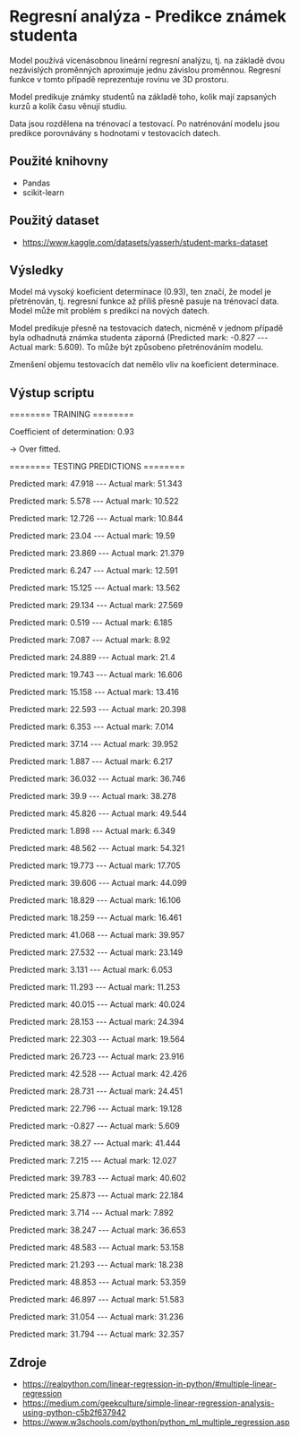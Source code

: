 # Regresní analýza - Predikce známek studenta
Model používá vícenásobnou lineární regresní analýzu, tj. na základě dvou nezávislých proměnných aproximuje jednu závislou proměnnou. Regresní funkce v tomto případě reprezentuje rovinu ve 3D prostoru.

Model predikuje známky studentů na základě toho, kolik mají zapsaných kurzů a kolik času věnují studiu.

Data jsou rozdělena na trénovací a testovací. Po natrénování modelu jsou predikce porovnávány s hodnotami v testovacích datech.

## Použité knihovny
* Pandas
* scikit-learn

## Použitý dataset
* https://www.kaggle.com/datasets/yasserh/student-marks-dataset

## Výsledky
Model má vysoký koeficient determinace (0.93), ten značí, že model je přetrénován, tj. regresní funkce až příliš přesně pasuje na trénovací data. Model může mít problém s predikcí na nových datech.

Model predikuje přesně na testovacích datech, nicméně v jednom případě byla odhadnutá známka studenta záporná (Predicted mark: -0.827 --- Actual mark: 5.609). To může být způsobeno přetrénováním modelu.

Zmenšení objemu testovacích dat nemělo vliv na koeficient determinace.

## Výstup scriptu

======== TRAINING ========

Coefficient of determination: 0.93

-> Over fitted.

======== TESTING PREDICTIONS ========

Predicted mark: 47.918 --- Actual mark: 51.343

Predicted mark: 5.578 --- Actual mark: 10.522

Predicted mark: 12.726 --- Actual mark: 10.844

Predicted mark: 23.04 --- Actual mark: 19.59

Predicted mark: 23.869 --- Actual mark: 21.379

Predicted mark: 6.247 --- Actual mark: 12.591

Predicted mark: 15.125 --- Actual mark: 13.562

Predicted mark: 29.134 --- Actual mark: 27.569

Predicted mark: 0.519 --- Actual mark: 6.185

Predicted mark: 7.087 --- Actual mark: 8.92

Predicted mark: 24.889 --- Actual mark: 21.4

Predicted mark: 19.743 --- Actual mark: 16.606

Predicted mark: 15.158 --- Actual mark: 13.416

Predicted mark: 22.593 --- Actual mark: 20.398

Predicted mark: 6.353 --- Actual mark: 7.014

Predicted mark: 37.14 --- Actual mark: 39.952

Predicted mark: 1.887 --- Actual mark: 6.217

Predicted mark: 36.032 --- Actual mark: 36.746

Predicted mark: 39.9 --- Actual mark: 38.278

Predicted mark: 45.826 --- Actual mark: 49.544

Predicted mark: 1.898 --- Actual mark: 6.349

Predicted mark: 48.562 --- Actual mark: 54.321

Predicted mark: 19.773 --- Actual mark: 17.705

Predicted mark: 39.606 --- Actual mark: 44.099

Predicted mark: 18.829 --- Actual mark: 16.106

Predicted mark: 18.259 --- Actual mark: 16.461

Predicted mark: 41.068 --- Actual mark: 39.957

Predicted mark: 27.532 --- Actual mark: 23.149

Predicted mark: 3.131 --- Actual mark: 6.053

Predicted mark: 11.293 --- Actual mark: 11.253

Predicted mark: 40.015 --- Actual mark: 40.024

Predicted mark: 28.153 --- Actual mark: 24.394

Predicted mark: 22.303 --- Actual mark: 19.564

Predicted mark: 26.723 --- Actual mark: 23.916

Predicted mark: 42.528 --- Actual mark: 42.426

Predicted mark: 28.731 --- Actual mark: 24.451

Predicted mark: 22.796 --- Actual mark: 19.128

Predicted mark: -0.827 --- Actual mark: 5.609

Predicted mark: 38.27 --- Actual mark: 41.444

Predicted mark: 7.215 --- Actual mark: 12.027

Predicted mark: 39.783 --- Actual mark: 40.602

Predicted mark: 25.873 --- Actual mark: 22.184

Predicted mark: 3.714 --- Actual mark: 7.892

Predicted mark: 38.247 --- Actual mark: 36.653

Predicted mark: 48.583 --- Actual mark: 53.158

Predicted mark: 21.293 --- Actual mark: 18.238

Predicted mark: 48.853 --- Actual mark: 53.359

Predicted mark: 46.897 --- Actual mark: 51.583

Predicted mark: 31.054 --- Actual mark: 31.236

Predicted mark: 31.794 --- Actual mark: 32.357

## Zdroje
* https://realpython.com/linear-regression-in-python/#multiple-linear-regression
* https://medium.com/geekculture/simple-linear-regression-analysis-using-python-c5b2f637942
* https://www.w3schools.com/python/python_ml_multiple_regression.asp